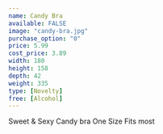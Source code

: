 ```yaml
---
name: Candy Bra
available: FALSE
image: "candy-bra.jpg"
purchase_option: "0"
price: 5.99
cost_price: 3.89
width: 180
height: 158
depth: 42
weight: 335
type: [Novelty]
free: [Alcohol]
---
```

Sweet & Sexy Candy bra One Size Fits most
